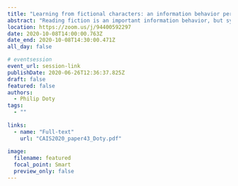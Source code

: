 ```yaml
---
title: "Learning from fictional characters: an information behavior perspective"
abstract: "Reading fiction is an important information behavior, but systematic study in our field about fiction has been sparse. This paper is part of continuing research about how fiction is informative. It reviews work about the ontological status of literary characters and how they can affect and inform us, especially in creating and contesting social boundaries, based in part on a small empirical study (n=8) of adult readers’ reading as adolescents. Such work helps us to understand important elements of people’s information behavior too often ignored."
location: https://zoom.us/j/94400592297
date: 2020-10-08T14:00:00.763Z
date_end: 2020-10-08T14:30:00.471Z
all_day: false

# eventsession
event_url: session-link
publishDate: 2020-06-26T12:36:37.825Z
draft: false
featured: false
authors:
  - Philip Doty
tags:
  - ""
  
links:
  - name: "Full-text"
    url: "CAIS2020_paper43_Doty.pdf"
    
image:
  filename: featured
  focal_point: Smart
  preview_only: false
---
```

